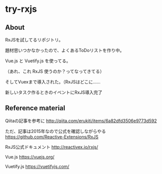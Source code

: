 # try-rxjs

## About
RxJSを試してるリポジトリ。

題材思いつかなかったので、よくあるToDoリストを作り中。

Vue.js と Vuetify.js を使ってる。

（あれ、これ RxJS 使うのか？ってなってきてる）

そしてVuexまで導入された。（RxJSはどこに......

新しいタスク作るときのイベントにRxJS導入完了

## Reference material

Qiitaの記事を参考に
http://qiita.com/erukiti/items/6a82dfd3506e9773d592

ただ、記事は2015年なので公式を確認しながらやる
https://github.com/Reactive-Extensions/RxJS

RxJS公式ドキュメント
http://reactivex.io/rxjs/

Vue.js
https://vuejs.org/

Vuetify.js
https://vuetifyjs.com/
